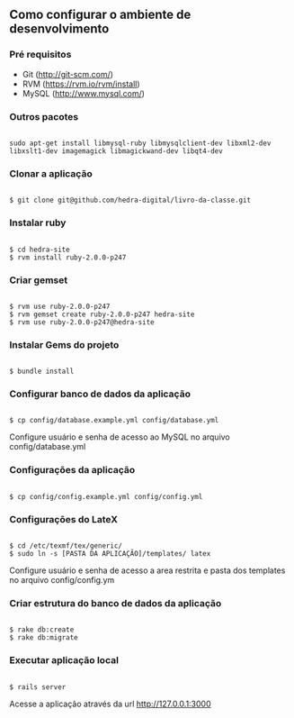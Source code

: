 ## Como configurar o ambiente de desenvolvimento

### Pré requisitos
* Git (http://git-scm.com/)
* RVM (https://rvm.io/rvm/install)
* MySQL (http://www.mysql.com/)

### Outros pacotes
<code>
sudo apt-get install libmysql-ruby libmysqlclient-dev libxml2-dev libxslt1-dev imagemagick libmagickwand-dev libqt4-dev
</code>

### Clonar a aplicação
<code>
$ git clone git@github.com/hedra-digital/livro-da-classe.git
</code>

### Instalar ruby
<code>
$ cd hedra-site
$ rvm install ruby-2.0.0-p247
</code>

### Criar gemset
<code>
$ rvm use ruby-2.0.0-p247
$ rvm gemset create ruby-2.0.0-p247 hedra-site
$ rvm use ruby-2.0.0-p247@hedra-site
</code>

### Instalar Gems do projeto
<code>
$ bundle install
</code>

### Configurar banco de dados da aplicação
<code>
$ cp config/database.example.yml config/database.yml
</code>

Configure usuário e senha de acesso ao MySQL no arquivo config/database.yml

### Configurações da aplicação
<code>
$ cp config/config.example.yml config/config.yml
</code>

### Configurações do LateX
<code>
$ cd /etc/texmf/tex/generic/
$ sudo ln -s [PASTA DA APLICAÇÃO]/templates/ latex
</code>

Configure usuário e senha de acesso a area restrita e pasta dos templates no arquivo config/config.ym

### Criar estrutura do banco de dados da aplicação
<code>
$ rake db:create
$ rake db:migrate
</code>

### Executar aplicação local
<code>
$ rails server
</code>

Acesse a aplicação através da url http://127.0.0.1:3000
